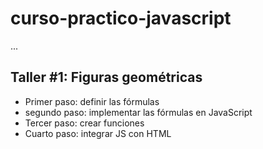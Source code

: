 # curso-practico-javascript

...

## Taller #1: Figuras geométricas

- Primer paso: definir las fórmulas
- segundo paso: implementar las fórmulas en JavaScript
- Tercer paso: crear funciones
- Cuarto paso: integrar JS con HTML
